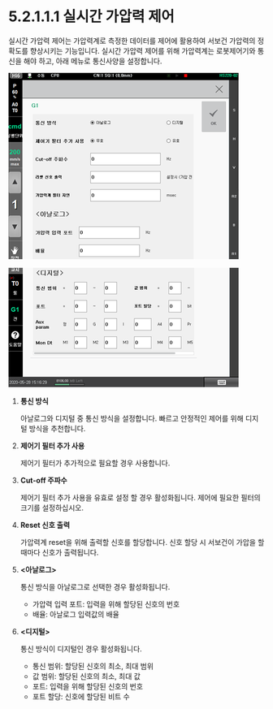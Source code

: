 # 5.2.1.1.1 실시간 가압력 제어

실시간 가압력 제어는 가압력계로 측정한 데이터를 제어에 활용하여 서보건 가압력의 정확도를 향상시키는 기능입니다. 실시간 가압력 제어를 위해 가압력계는 로봇제어기와 통신을 해야 하고, 아래 메뉴로 통신사양을 설정합니다.

![](<../../../../.gitbook/assets/image (30).png>)

![](<../../../../.gitbook/assets/image (35).png>)

1.  **통신 방식**

    아날로그와 디지털 중 통신 방식을 설정합니다. 빠르고 안정적인 제어를 위해 디지털 방식을 추천합니다.
2.  **제어기 필터 추가 사용**

    제어기 필터가 추가적으로 필요할 경우 사용합니다.
3.  **Cut-off 주파수**

    제어기 필터 추가 사용을 유효로 설정 할 경우 활성화됩니다. 제어에 필요한 필터의 크기를 설정하십시오.
4.  **Reset 신호 출력**

    가압력계 reset을 위해 출력할 신호를 할당합니다. 신호 할당 시 서보건이 가압을 할 때마다 신호가 출력됩니다.&#x20;
5.  **<아날로그>**

    통신 방식을 아날로그로 선택한 경우 활성화됩니다.

    * 가압력 입력 포트: 입력을 위해 할당된 신호의 번호
    * 배율: 아날로그 입력값의 배율
6.  **<디지털>**

    통신 방식이 디지털인 경우 활성화됩니다.

    * 통신 범위: 할당된 신호의 최소, 최대 범위
    * 값 범위: 할당된 신호의 최소, 최대 값
    * 포트: 입력을 위해 할당된 신호의 번호
    * 포트 할당: 신호에 할당된 비트 수
